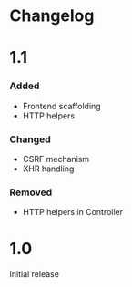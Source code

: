 # Changelog

# 1.1
### Added
- Frontend scaffolding
- HTTP helpers

### Changed
- CSRF mechanism
- XHR handling

### Removed
- HTTP helpers in Controller


# 1.0
Initial release
